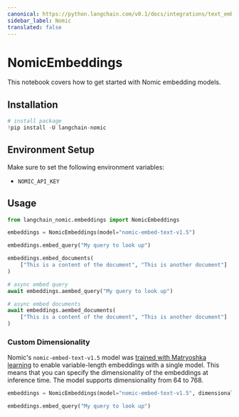 ```yaml
---
canonical: https://python.langchain.com/v0.1/docs/integrations/text_embedding/nomic
sidebar_label: Nomic
translated: false
---
```


# NomicEmbeddings

This notebook covers how to get started with Nomic embedding models.

## Installation

```python
# install package
!pip install -U langchain-nomic
```

## Environment Setup

Make sure to set the following environment variables:

- `NOMIC_API_KEY`

## Usage

```python
from langchain_nomic.embeddings import NomicEmbeddings

embeddings = NomicEmbeddings(model="nomic-embed-text-v1.5")
```

```python
embeddings.embed_query("My query to look up")
```

```python
embeddings.embed_documents(
    ["This is a content of the document", "This is another document"]
)
```

```python
# async embed query
await embeddings.aembed_query("My query to look up")
```

```python
# async embed documents
await embeddings.aembed_documents(
    ["This is a content of the document", "This is another document"]
)
```

### Custom Dimensionality

Nomic's `nomic-embed-text-v1.5` model was [trained with Matryoshka learning](https://blog.nomic.ai/posts/nomic-embed-matryoshka) to enable variable-length embeddings with a single model. This means that you can specify the dimensionality of the embeddings at inference time. The model supports dimensionality from 64 to 768.

```python
embeddings = NomicEmbeddings(model="nomic-embed-text-v1.5", dimensionality=256)

embeddings.embed_query("My query to look up")
```